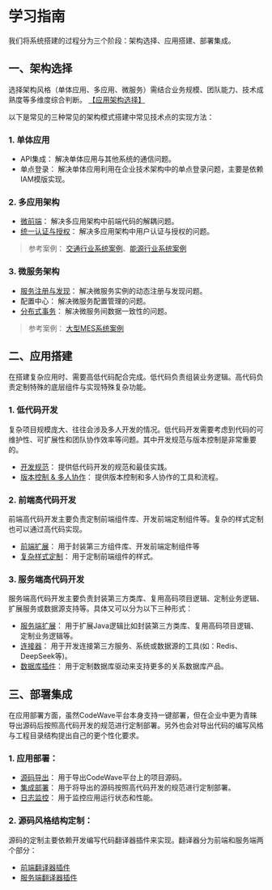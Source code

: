 # 学习指南


<object data="a2.svg" type="image/svg+xml" style="max-width: 100%;"></object>

我们将系统搭建的过程分为三个阶段：架构选择、应用搭建、部署集成。


## 一、架构选择
选择架构风格（单体应用、多应用、微服务）需结合业务规模、团队能力、技术成熟度等多维度综合判断。 [【应用架构选择】](architecture/index.md)

以下是常见的三种常见的架构模式搭建中常见技术点的实现方法：
### 1. 单体应用
   - API集成： 解决单体应用与其他系统的通信问题。
   - 单点登录： 解决单体应用利用在企业技术架构中的单点登录问题，主要是依赖IAM模版实现。
### 2. 多应用架构
   
   - [微前端](./architecture/micro-frontend.md)： 解决多应用架构中前端代码的解耦问题。
   - [统一认证与授权](./architecture/authentication.md)： 解决多应用架构中用户认证与授权的问题。
   
   > 参考案例：  [交通行业系统案例](./architecture/case03.md)、[能源行业系统案例](./architecture/case02.md)

### 3. 微服务架构 
   - [服务注册与发现](./architecture/microservice.md)： 解决微服务实例的动态注册与发现问题。
   - 配置中心： 解决微服务配置管理的问题。
   - [分布式事务](./architecture/multi-application-transaction.md)： 解决微服务间数据一致性的问题。

   > 参考案例： [大型MES系统案例](./architecture/micro-application-case.md)



## 二、应用搭建

在搭建复杂应用时、需要高低代码配合完成。低代码负责组装业务逻辑。高代码负责定制特殊的底层组件与实现特殊复杂功能。

### 1. 低代码开发
   复杂项目规模庞大、往往会涉及多人开发的情况。低代码开发需要考虑到代码的可维护性、可扩展性和团队协作效率等问题。其中开发规范与版本控制是非常重要的。

   - [开发规范](./development/rule.md)： 提供低代码开发的规范和最佳实践。
   - [版本控制 & 多人协作](./development/version-control.md)： 提供版本控制和多人协作的工具和流程。
### 2. 前端高代码开发
   前端高代码开发主要负责定制前端组件库、开发前端定制组件等。复杂的样式定制也可以通过高代码实现。

   - [前端扩展](./development/frontend.md)： 用于封装第三方组件库、开发前端定制组件等
   - [复杂样式定制](./development/componentsStyle.md)： 用于定制前端组件的样式。
  
### 3. 服务端高代码开发
   服务端高代码开发主要负责封装第三方类库、复用高码项目逻辑、定制业务逻辑、扩展服务或数据源支持等。具体又可以分为以下三种形式：

   - [服务端扩展](./development/serverend.md)： 用于扩展Java逻辑比如封装第三方类库、复用高码项目逻辑、定制业务逻辑等。
   - [连接器](./development/connector.md)： 用于开发连接第三方服务、系统或数据源的工具(如：Redis、DeepSeek等)。
   - [数据库插件](./development/owl.md)： 用于定制数据库驱动来支持更多的关系数据库产品。


## 三、部署集成
在应用部署方面，虽然CodeWave平台本身支持一键部署，但在企业中更为青睐导出源码后按照高代码开发的规范进行定制部署。另外也会对导出代码的编写风格与工程目录结构提出自己的更个性化要求。

### 1. 应用部署：
   - [源码导出](./development/export.md)： 用于导出CodeWave平台上的项目源码。
   - [集成部署](./development/multi-application.md)： 用于将导出的源码按照高代码开发的规范进行定制部署。
   - [日志监控](./development/log-monitor.md)： 用于监控应用运行状态和性能。
  
### 2. 源码风格结构定制：
   源码的定制主要依赖开发编写代码翻译器插件来实现。翻译器分为前端和服务端两个部分：
   - [前端翻译器插件](./development/frontend-generator-plugin.md)
   - [服务端翻译器插件](./development/backend-generator-plugin.md)

